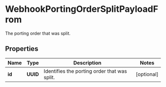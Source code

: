 

# WebhookPortingOrderSplitPayloadFrom

The porting order that was split.

## Properties

| Name | Type | Description | Notes |
|------------ | ------------- | ------------- | -------------|
|**id** | **UUID** | Identifies the porting order that was split. |  [optional] |




